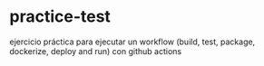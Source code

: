 # practice-test
ejercicio práctica para ejecutar un workflow (build, test, package, dockerize, deploy and run) con github actions
